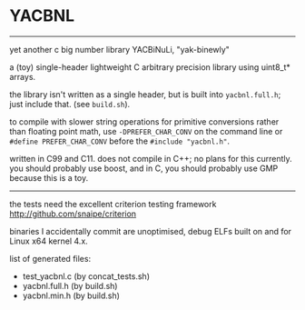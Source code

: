 # YACBNL

---


yet another c big number library
YACBiNuLi, "yak-binewly"

a (toy) single-header lightweight C arbitrary precision library using uint8_t* arrays.

the library isn't written as a single header, but is built into `yacbnl.full.h`; just include that. (see `build.sh`).

to compile with slower string operations for primitive conversions rather than floating point math, use `-DPREFER_CHAR_CONV` on the command line or `#define PREFER_CHAR_CONV` before the `#include "yacbnl.h"`.

written in C99 and C11. does not compile in C++; no plans for this currently. you should probably use boost, and in C, you should probably use GMP because this is a toy.

---

the tests need the excellent criterion testing framework http://github.com/snaipe/criterion

binaries I accidentally commit are unoptimised, debug ELFs built on and for Linux x64 kernel 4.x.

list of generated files:

- test_yacbnl.c (by concat_tests.sh)
- yacbnl.full.h (by build.sh)
- yacbnl.min.h  (by build.sh)